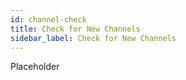 ```yaml
---
id: channel-check
title: Check for New Channels
sidebar_label: Check for New Channels
---
```


Placeholder